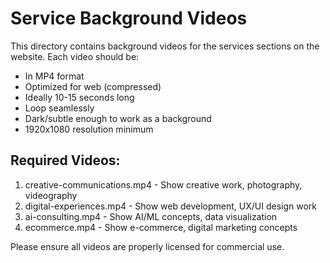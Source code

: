 # Service Background Videos

This directory contains background videos for the services sections on the website. Each video should be:

- In MP4 format
- Optimized for web (compressed)
- Ideally 10-15 seconds long
- Loop seamlessly
- Dark/subtle enough to work as a background
- 1920x1080 resolution minimum

## Required Videos:

1. creative-communications.mp4 - Show creative work, photography, videography
2. digital-experiences.mp4 - Show web development, UX/UI design work
3. ai-consulting.mp4 - Show AI/ML concepts, data visualization
4. ecommerce.mp4 - Show e-commerce, digital marketing concepts

Please ensure all videos are properly licensed for commercial use. 